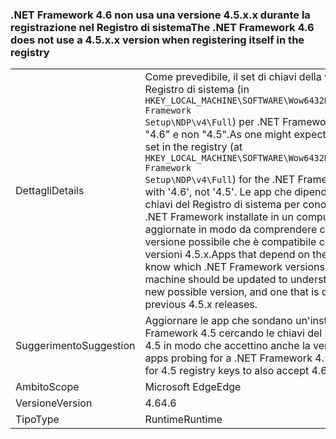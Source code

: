 ### <a name="the-net-framework-46-does-not-use-a-45xx-version-when-registering-itself-in-the-registry"></a><span data-ttu-id="5edf9-101">.NET Framework 4.6 non usa una versione 4.5.x.x durante la registrazione nel Registro di sistema</span><span class="sxs-lookup"><span data-stu-id="5edf9-101">The .NET Framework 4.6 does not use a 4.5.x.x version when registering itself in the registry</span></span>

|   |   |
|---|---|
|<span data-ttu-id="5edf9-102">Dettagli</span><span class="sxs-lookup"><span data-stu-id="5edf9-102">Details</span></span>|<span data-ttu-id="5edf9-103">Come prevedibile, il set di chiavi della versione nel Registro di sistema (in <code>HKEY_LOCAL_MACHINE\SOFTWARE\Wow6432Node\Microsoft\NET Framework Setup\NDP\v4\Full</code>) per .NET Framework 4.6 inizia con "4.6" e non "4.5".</span><span class="sxs-lookup"><span data-stu-id="5edf9-103">As one might expect, the version key set in the registry (at <code>HKEY_LOCAL_MACHINE\SOFTWARE\Wow6432Node\Microsoft\NET Framework Setup\NDP\v4\Full</code>) for the .NET Framework 4.6 begins with '4.6', not '4.5'.</span></span> <span data-ttu-id="5edf9-104">Le app che dipendono da queste chiavi del Registro di sistema per conoscere le versioni di .NET Framework installate in un computer devono essere aggiornate in modo da comprendere che 4.6 è una nuova versione possibile che è compatibile con le precedenti versioni 4.5.x.</span><span class="sxs-lookup"><span data-stu-id="5edf9-104">Apps that depend on these registry keys to know which .NET Framework versions are installed on a machine should be updated to understand that 4.6 is a new possible version, and one that is compatible with previous 4.5.x releases.</span></span>|
|<span data-ttu-id="5edf9-105">Suggerimento</span><span class="sxs-lookup"><span data-stu-id="5edf9-105">Suggestion</span></span>|<span data-ttu-id="5edf9-106">Aggiornare le app che sondano un'installazione di .NET Framework 4.5 cercando le chiavi del Registro di sistema 4.5 in modo che accettino anche la versione 4.6.</span><span class="sxs-lookup"><span data-stu-id="5edf9-106">Update apps probing for a .NET Framework 4.5 install by looking for 4.5 registry keys to also accept 4.6.</span></span>|
|<span data-ttu-id="5edf9-107">Ambito</span><span class="sxs-lookup"><span data-stu-id="5edf9-107">Scope</span></span>|<span data-ttu-id="5edf9-108">Microsoft Edge</span><span class="sxs-lookup"><span data-stu-id="5edf9-108">Edge</span></span>|
|<span data-ttu-id="5edf9-109">Versione</span><span class="sxs-lookup"><span data-stu-id="5edf9-109">Version</span></span>|<span data-ttu-id="5edf9-110">4.6</span><span class="sxs-lookup"><span data-stu-id="5edf9-110">4.6</span></span>|
|<span data-ttu-id="5edf9-111">Tipo</span><span class="sxs-lookup"><span data-stu-id="5edf9-111">Type</span></span>|<span data-ttu-id="5edf9-112">Runtime</span><span class="sxs-lookup"><span data-stu-id="5edf9-112">Runtime</span></span>|

